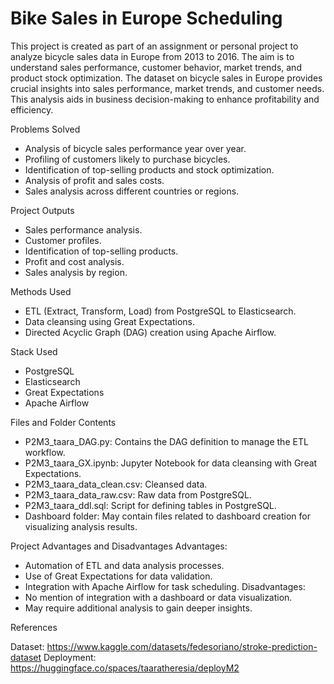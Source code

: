 # Bike Sales in Europe Scheduling

This project is created as part of an assignment or personal project to analyze bicycle sales data in Europe from 2013 to 2016. The aim is to understand sales performance, customer behavior, market trends, and product stock optimization. The dataset on bicycle sales in Europe provides crucial insights into sales performance, market trends, and customer needs. This analysis aids in business decision-making to enhance profitability and efficiency.

Problems Solved
- Analysis of bicycle sales performance year over year.
- Profiling of customers likely to purchase bicycles.
- Identification of top-selling products and stock optimization.
- Analysis of profit and sales costs.
- Sales analysis across different countries or regions.

Project Outputs
- Sales performance analysis.
- Customer profiles.
- Identification of top-selling products.
- Profit and cost analysis.
- Sales analysis by region.

Methods Used
- ETL (Extract, Transform, Load) from PostgreSQL to Elasticsearch.
- Data cleansing using Great Expectations.
- Directed Acyclic Graph (DAG) creation using Apache Airflow.

Stack Used
- PostgreSQL
- Elasticsearch
- Great Expectations
- Apache Airflow

Files and Folder Contents
- P2M3_taara_DAG.py: Contains the DAG definition to manage the ETL workflow.
- P2M3_taara_GX.ipynb: Jupyter Notebook for data cleansing with Great Expectations.
- P2M3_taara_data_clean.csv: Cleansed data.
- P2M3_taara_data_raw.csv: Raw data from PostgreSQL.
- P2M3_taara_ddl.sql: Script for defining tables in PostgreSQL.
- Dashboard folder: May contain files related to dashboard creation for visualizing analysis results.

Project Advantages and Disadvantages
Advantages:
- Automation of ETL and data analysis processes.
- Use of Great Expectations for data validation.
- Integration with Apache Airflow for task scheduling.
Disadvantages:
- No mention of integration with a dashboard or data visualization.
- May require additional analysis to gain deeper insights.

References

Dataset: https://www.kaggle.com/datasets/fedesoriano/stroke-prediction-dataset
Deployment: https://huggingface.co/spaces/taaratheresia/deployM2



